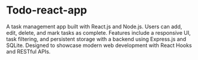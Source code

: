 # Todo-react-app
A task management app built with React.js and Node.js. Users can add, edit, delete, and mark tasks as complete. Features include a responsive UI, task filtering, and persistent storage with a backend using Express.js and SQLite. Designed to showcase modern web development with React Hooks and RESTful APIs.

